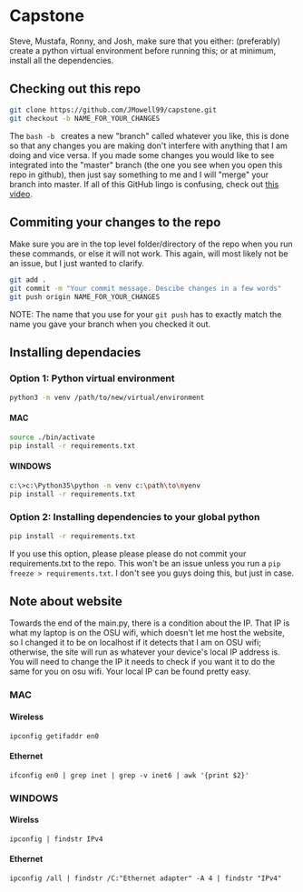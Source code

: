 # Capstone
Steve, Mustafa, Ronny, and Josh, make sure that you either: (preferably) create a python virtual environment before running this; or at minimum, install all the dependencies.

## Checking out this repo
```bash
git clone https://github.com/JMowell99/capstone.git
git checkout -b NAME_FOR_YOUR_CHANGES
```
The ```bash -b ``` creates a new "branch" called whatever you like, this is done so that any changes you are making don't interfere with anything that I am doing and vice versa.  If you made some changes you would like to see integrated into the "master" branch (the one you see when you open this repo in github), then just say something to me and I will "merge" your branch into master. If all of this GitHub lingo is confusing, check out [this video](https://www.youtube.com/watch?v=j7YDbrS9I48&ab_channel=RobertChatfield).

## Commiting your changes to the repo
Make sure you are in the top level folder/directory of the repo when you run these commands, or else it will not work. This again, will most likely not be an issue, but I just wanted to clarify.
```bash
git add .
git commit -m "Your commit message. Descibe changes in a few words"
git push origin NAME_FOR_YOUR_CHANGES
```
NOTE: The name that you use for your ```git push``` has to exactly match the name you gave your branch when you checked it out.

## Installing dependacies
### Option 1: Python virtual environment
```bash
python3 -m venv /path/to/new/virtual/environment
```
#### MAC
```bash
source ./bin/activate
pip install -r requirements.txt
```
#### WINDOWS
```bash
c:\>c:\Python35\python -m venv c:\path\to\myenv
pip install -r requirements.txt
```

### Option 2: Installing dependencies to your global python
```bash
pip install -r requirements.txt
```
If you use this option, please please please do not commit your requirements.txt to the repo.  This won't be an issue unless you run a ```pip freeze > requirements.txt```. I don't see you guys doing this, but just in case.

## Note about website
Towards the end of the main.py, there is a condition about the IP. That IP is what my laptop is on the OSU wifi, which doesn't let me host the website, so I changed it to be on localhost if it detects that I am on OSU wifi; otherwise, the site will run as whatever your device's local IP address is.  You will need to change the IP it needs to check if you want it to do the same for you on osu wifi. Your local IP can be found pretty easy.

### MAC
#### Wireless
```ipconfig getifaddr en0 ```

#### Ethernet
```ifconfig en0 | grep inet | grep -v inet6 | awk '{print $2}'  ```

### WINDOWS
#### Wirelss
```ipconfig | findstr IPv4 ```
#### Ethernet
```ipconfig /all | findstr /C:"Ethernet adapter" -A 4 | findstr "IPv4" ```
